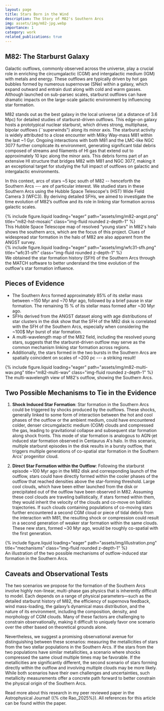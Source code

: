 ```yaml
---
layout: page
title: Stars Born in the Wind
description: The Story of M82's Southern Arcs
img: assets/img/m82-jpg.webp
importance: 1
category: work
related_publications: true
---
```

<h2>M82: The Starburst Galaxy</h2>
Galactic outflows, commonly observed across the universe, play a crucial role in enriching the circumgalactic (CGM) and intergalactic medium (IGM) with metals and energy. These outflows are typically driven by hot gas bubbles formed by numerous supernovae (SNe) within a galaxy, which expand outward and entrain dust along with cold and warm gasses. Although launched on sub-parsec scales, starburst outflows can have dramatic impacts on the large-scale galactic environment by influencing star formation. 

M82 stands out as the best galaxy in the local universe (at a distance of 3.6 Mpc) for detailed studies of starburst-driven outflows. This edge-on galaxy hosts a prototypical nuclear starburst, which drives strong, multiphase, bipolar outflows (``superwinds") along its minor axis. The starburst activity is widely attributed to a close encounter with Milky Way-mass M81 within the last ~1 Gyr. Ongoing interactions with both M81 and the LMC-like NGC 3077 further complicate its environment, generating significant tidal debris composed of streams and filaments of HI gas that extend out to approximately 10 kpc along the minor axis. This debris forms part of an extensive HI structure that bridges M82 with M81 and NGC 3077, making it an exceptional target for studying the full impact of outflows on galactic and intergalactic environments. 

In this context, arcs of stars ~5 kpc south of M82 -- henceforth the Southern Arcs --- are of particular interest. We studied stars in these Southern Arcs using the Hubble Space Telescope's (HST) Wide Field Camera 3 (WFC3). By deriving detailed SFHs, we aimed to investigate the time evolution of M82’s outflow and its role in linking star formation across galactic scales. 

<div class="row">
    <div class="col-sm mt-3 mt-md-0">
        {% include figure.liquid loading="eager" path="assets/img/m82-angst.png" title="m82-hst-mosaic" class="img-fluid rounded z-depth-1" %}
    </div>
</div>
<div class="caption">
    This Hubble Space Telescope map of resolved "young stars" in M82's halo shows the southern arcs, which are the focus of this project. Clues of widespread star formation in the halo of M82 are also apparent from the ANGST survey.
</div>

<div class="row">
    <div class="col-sm mt-3 mt-md-0">
        {% include figure.liquid loading="eager" path="assets/img/wfc31-sfh.png" title="wfc31-sfh" class="img-fluid rounded z-depth-1" %}
    </div>
</div>
<div class="caption">
    We obtained the star formation history (SFH) of the Southern Arcs through the MATCH software to better understand the time evolution of the outflow's star formation influence.
</div>

<h2>Pieces of Evidence </h2>

-  The Southern Arcs formed approximately 85% of its stellar mass between ~150 Myr and ~70 Myr ago, followed by a brief pause in star formation. The remaining 15 % of its stellar mass formed after ~30 Myr ago.
- SFHs derived from the ANGST dataset along with age distributions of star clusters in the disk show that the SFH of the M82 disk is correlated with the SFH of the Southern Arcs, especially when considering the ~100$ Myr burst of star formation.
- A multi-wavelength map of the M82 field, including the resolved young stars, suggests that the starburst-driven outflow may serve as the common mechanism linking star formation across regions. 
- Additionally, the stars formed in the two bursts in the Southern Arcs are spatially coincident on scales of ~200 pc --- a striking result!

<div class="row">
    <div class="col-sm mt-3 mt-md-0">
        {% include figure.liquid loading="eager" path="assets/img/m82-multi-wav.png" title="m82-multi-wav" class="img-fluid rounded z-depth-1" %}
    </div>
</div>
<div class="caption">
    The multi-wavelength view of M82's outflow, showing the Southern Arcs.
</div>

<h2>Two Possible Mechanisms to Tie in the Evidence</h2>

1. **Shock Induced Star Formation**: Star formation in the Southern Arcs could be triggered by shocks produced by the outflows. These shocks, generally linked to some form of interaction between the hot and cool phases of the outflow or the ambient medium, could have encountered colder, denser circumgalactic medium (CGM) clouds and compressed the gas, leading to gravitational collapse and subsequent star formation along shock fronts. This mode of star formation is analogous to AGN-jet induced star formation observed in Centaurus A's halo. In this scenario, multiple starburst episodes in the disk results in a bursty outflow, that triggers multiple generations of co-spatial star formation in the Southern Arcs' progenitor cloud. 

2. **Direct Star Formation within the Outflow**: Following the starburst episode ~100 Myr ago in the M82 disk and corresponding launch of the outflow, stars could have directly formed within the cooler phases of the outflow that reached densities above the star-forming threshold. Large cool clouds, which have been either launched from the disk or precipitated out of the outflow have been observed in M82. Assuming these cool clouds are traveling ballistically, if stars formed within them, they would inherit the velocity of the clouds and co-move on ballistic trajectories. If such clouds containing populations of co-moving stars further encountered a second CGM cloud or piece of tidal debris from the interaction with M81, the resulting shock or compression could result in a second generation of weaker star formation within the same clouds. These new stars, formed ~30 Myr ago, would be roughly co-spatial with the first generation.

<div class="row">
    <div class="col-sm mt-3 mt-md-0">
        {% include figure.liquid loading="eager" path="assets/img/illustration.png" title="mechanisms" class="img-fluid rounded z-depth-1" %}
    </div>
</div>
<div class="caption">
    An illustration of the two possible mechanisms of outflow-induced star formation in the Southern Arcs.
</div>

<h2>Caveats and Observational Tests </h2>
The two scenarios we propose for the formation of the Southern Arcs involve highly non-linear, multi-phase gas physics that is inherently difficult to model. Each depends on a range of physical parameters—such as the detailed starburst history of M82, the efficiency of supernova feedback, wind mass-loading, the galaxy’s dynamical mass distribution, and the nature of its environment, including the composition, density, and morphology of CGM clouds. Many of these factors are challenging to constrain observationally, making it difficult to uniquely favor one scenario over the other based on theoretical grounds alone.

Nevertheless, we suggest a promising observational avenue for distinguishing between these scenarios: measuring the metallicities of stars from the two stellar populations in the Southern Arcs. If the stars from the two populations have similar metallicities, a scenario where shocks compressed the same cloud multiple times may be favorable. If the metallicities are significantly different, the second scenario of stars forming directly within the outflow and involving multiple clouds may be more likely. While both scenarios have their own challenges and uncertainties, such metallicity measurements offer a concrete path forward to better constrain the physical origin of the Southern Arcs.

Read more about this research in my peer reviewed paper in the Astrophysical Journal! ({% cite Rao_2025%}). All references for this article can be found within the paper.